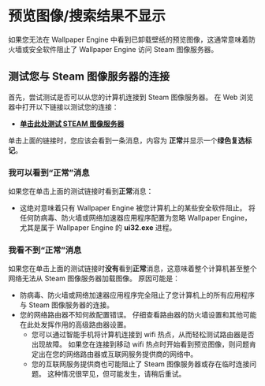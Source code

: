# 预览图像/搜索结果不显示

如果您无法在 Wallpaper Engine 中看到已卸载壁纸的预览图像，这通常意味着防火墙或安全软件阻止了 Wallpaper Engine 访问 Steam 图像服务器。

## 测试您与 Steam 图像服务器的连接

首先，尝试测试是否可以从您的计算机连接到 Steam 图像服务器。 在 Web 浏览器中打开以下链接以测试您的连接：

* [**单击此处测试 STEAM 图像服务器**](https://steamuserimages-a.akamaihd.net/ugc/1796366854776537259/C541D485E7156010D92284B082D13A2377FD1F8F/?imw=5000&imh=5000&ima=fit&impolicy=Letterbox&imcolor=%23000000&letterbox=false)

单击上面的链接时，您应该会看到一条消息，内容为 **正常**并显示一个**绿色复选标记**。

### 我可以看到“正常”消息

如果您在单击上面的测试链接时看到**正常**消息：

* 这绝对意味着只有 Wallpaper Engine 被您计算机上的某些安全软件阻止。 将任何防病毒、防火墙或网络加速器应用程序配置为忽略 Wallpaper Engine，尤其是属于 Wallpaper Engine 的 **ui32.exe** 进程。

### 我看不到“正常”消息

如果您在单击上面的测试链接时**没有**看到**正常**消息，这意味着整个计算机甚至整个网络无法从 Steam 图像服务器加载图像。 原因可能是：

* 防病毒、防火墙或网络加速器应用程序完全阻止了您计算机上的所有应用程序与 Steam 图像服务器的连接。
* 您的网络路由器不知何故配置错误。 仔细查看路由器的防火墙设置和其他可能在此处发挥作用的高级路由器设置。
    * 您可以通过智能手机将计算机连接到 wifi 热点，从而轻松测试路由器是否出现故障。 如果您在连接到移动 wifi 热点时开始看到预览图像，则问题肯定出在您的网络路由器或互联网服务提供商的网络中。
    * 您的互联网服务提供商也可能阻止了 Steam 图像服务器或存在临时连接问题。 这种情况很罕见，但可能发生，请稍后重试。